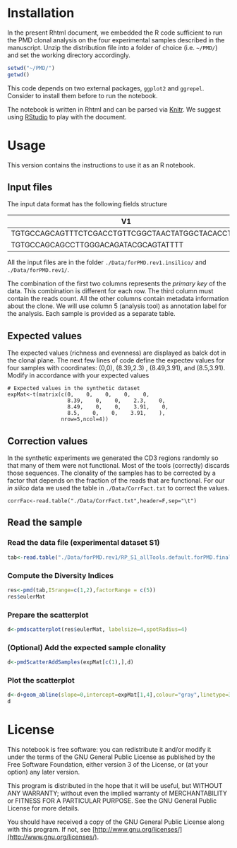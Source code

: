 # Installation
In the present Rhtml document, we embedded the R code sufficient to run the PMD clonal analysis on the four experimental samples described in the manuscript.
Unzip the distribution file into a folder of choice (i.e. `~/PMD/`) and set the working directory accordingly.
```R
setwd("~/PMD/")
getwd()
```

This code depends on two external packages, `ggplot2` and `ggrepel`. Consider to install them before to run the notebook.

The notebook is written in Rhtml and can be parsed via [Knitr](http://yihui.name/knitr/). We suggest using [RStudio](http://www.rstudio.com/) to play with the document.

# Usage
This version contains the instructions to use it as an R notebook.

## Input files
The input data format has the following fields structure

V1    |            V2 |   V3| V4  |  V5   |   V6 | V7 | V8
--- | --- | --- | --- | --- | --- | --- | --- 
TGTGCCAGCAGTTTCTCGACCTGTTCGGCTAACTATGGCTACACCTTC | CASSFSTCSANYGYTF | 10372 |  - | miTCR | sample2  | 1 | 1    
TGTGCCAGCAGCCTTGGGACAGATACGCAGTATTTT   |   CASSLGTDTQYF  | 538 | - | miTCR | sample2 |  1 | 1   

All the input files are in the folder `./Data/forPMD.rev1.insilico/` and `./Data/forPMD.rev1/`.

The combination of the first two columns represents the *primary key* of the data. This combination is different for each row. The third column must contain the reads count. All the other columns contain metadata information about the clone. We will use column 5 (analysis tool) as annotation label for the analysis. Each sample is provided as a separate table.

## Expected values
The expected values (richness and evenness) are displayed as balck dot in the clonal plane. The next few lines of code define the expectev values for four samples with coordinates: (0,0), (8.39,2.3) , (8.49,3.91), and (8.5,3.91). Modify in accordance with your expected values
```
# Expected values in the synthetic dataset
expMat<-t(matrix(c(0,    0,    0,    0,    0,
                   8.39,    0,    0,    2.3,    0,
                   8.49,    0,    0,    3.91,    0,
                   8.5,    0,    0,    3.91,    ),
                 nrow=5,ncol=4))
```
## Correction values
In the synthetic experiments we generated the CD3 regions randomly so that many of them were not functional. Most of the tools (correctly) discards those sequences. The clonality of the samples has to be corrected by a factor that depends on the fraction of the reads that are functional. For our _in silico_ data we used the table in `./Data/CorrFact.txt` to correct the values.
```
corrFac<-read.table("./Data/CorrFact.txt",header=F,sep="\t")
```

## Read the sample
### Read the data file (experimental dataset S1)
```R
tab<-read.table("./Data/forPMD.rev1/RP_S1_allTools.default.forPMD.final.txt",header=F)
```


### Compute the Diversity Indices
```R
res<-pmd(tab,ISrange=c(1,2),factorRange = c(5))
res$eulerMat
```

### Prepare the scatterplot
```R
d<-pmdscatterplot(res$eulerMat, labelsize=4,spotRadius=4)
```

### (Optional) Add the expected sample clonality

```R
d<-pmdScatterAddSamples(expMat[c(1),],d)
```

### Plot the scatterplot
```R
d<-d+geom_abline(slope=0,intercept=expMat[1,4],colour="gray",linetype=3)
d
```

# License
This notebook is free software: you can redistribute it and/or modify
it under the terms of the GNU General Public License as published by
the Free Software Foundation, either version 3 of the License, or
(at your option) any later version.

This program is distributed in the hope that it will be useful,
but WITHOUT ANY WARRANTY; without even the implied warranty of
MERCHANTABILITY or FITNESS FOR A PARTICULAR PURPOSE.  See the
GNU General Public License for more details.

You should have received a copy of the GNU General Public License along with this program.  If not, see [http://www.gnu.org/licenses/](http://www.gnu.org/licenses/).
